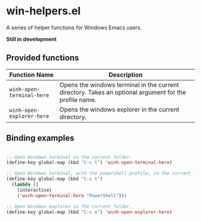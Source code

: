# win-helpers.el

A series of helper functions for Windows Emacs users.

**Still in development**

## Provided functions

| Function Name             | Description                                                                                           |
|---------------------------|-------------------------------------------------------------------------------------------------------|
| `winh-open-terminal-here` | Opens the windows terminal in the current directory. Takes an optional argument for the profile name. |
| `winh-open-explorer-here` | Opens the windows explorer in the current directory.                                                  |

## Binding examples

```lisp

;; Open Windows terminal in the current folder.
(define-key global-map (kbd "C-c t") 'winh-open-terminal-here)

;; Open Windows terminal, with the powershell profile, in the current folder.
(define-key global-map (kbd "C-c t")
  (lambda ()
    (interactive)
    ('winh-open-terminal-here "PowerShell")))

;; Open Windows explorer in the current folder.
(define-key global-map (kbd "C-c e") 'winh-open-explorer-here)
```
